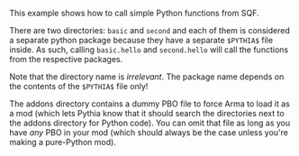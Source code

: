 This example shows how to call simple Python functions from SQF.

There are two directories: `basic` and `second` and each of them is considered
a separate python package because they have a separate `$PYTHIA$` file inside.
As such, calling `basic.hello` and `second.hello` will call the functions from
the respective packages.

Note that the directory name is _irrelevant_. The package name depends on the
contents of the `$PYTHIA$` file only!

The addons directory contains a dummy PBO file to force Arma to load it as a
mod (which lets Pythia know that it should search the directories next to the
addons directory for Python code). You can omit that file as long as you have
_any_ PBO in your mod (which should always be the case unless you're making a
pure-Python mod).
